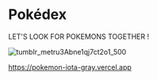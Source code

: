 # Pokédex

LET'S LOOK FOR POKEMONS TOGETHER !



![tumblr_metru3Abne1qj7ct2o1_500](https://user-images.githubusercontent.com/91578484/191765480-b9bbff5b-5c57-4406-8018-94f1c30fef76.gif)

https://pokemon-iota-gray.vercel.app
